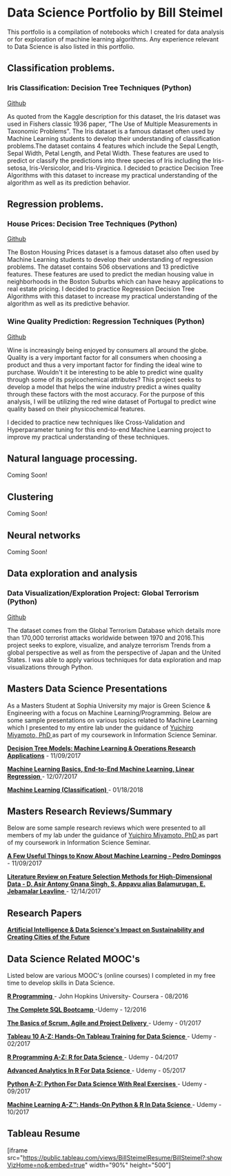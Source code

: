 # Data Science Portfolio by Bill Steimel

This portfolio is a compilation of notebooks which I created for data analysis or for exploration of machine learning algorithms. Any experience relevant to Data Science is also listed in this portfolio. 

## Classification problems.

### Iris Classification: Decision Tree Techniques (Python)
[Github](https://github.com/steimel64/steimel64.github.io/blob/master/Notebooks/Iris%20Notebook.ipynb) 

As quoted from the Kaggle description for this dataset, the Iris dataset was used in Fishers classic 1936 paper, “The Use of Multiple Measurements in Taxonomic Problems”. 
The Iris dataset is a famous dataset often used by Machine Learning students to develop their understanding of classification problems.The dataset contains 4 features which include the Sepal Length, Sepal Width, Petal Length, and Petal Width. These features are used to predict or classify the predictions into three species of Iris including the Iris-setosa, Iris-Versicolor, and Iris-Virginica.
I decided to practice Decision Tree Algorithms with this dataset to increase my practical understanding of the algorithm as well as its prediction behavior.

## Regression problems.

### House Prices: Decision Tree Techniques (Python) 
[Github](https://github.com/steimel64/steimel64.github.io/blob/master/Notebooks/Boston%20Housing%20Notebook.ipynb)

The Boston Housing Prices dataset is a famous dataset also often used by Machine Learning students to develop their understanding of regression problems. The dataset contains 506 observations and 13 predictive features. These features are used to predict the median housing value in neighborhoods in the Boston Suburbs which can have heavy applications to real estate pricing. 
I decided to practice Regression Decision Tree Algorithms with this dataset to increase my practical understanding of the algorithm as well as its predictive behavior.

### Wine Quality Prediction: Regression Techniques (Python) 
[Github](https://github.com/steimel64/steimel64.github.io/blob/master/Notebooks/Wine.ipynb)

Wine is increasingly being enjoyed by consumers all around the globe. Quality is a very important factor for all consumers when choosing a product and thus a very important factor for finding the ideal wine to purchase.
Wouldn't it be interesting to be able to predict wine quality through some of its psyicochemical attributes? This project seeks to develop a model that helps the wine industry predict a wines quality through these factors with the most accuracy. For the purpose of this analysis, I will be utilizing the red wine dataset of Portugal to predict wine quality based on their physicochemical features.
 
I decided to practice new techniques like Cross-Validation and Hyperparameter tuning for this end-to-end Machine Learning project to improve my practical understanding of these techniques. 


## Natural language processing.
Coming Soon! 

## Clustering
Coming Soon! 

## Neural networks
Coming Soon! 

## Data exploration and analysis

### Data Visualization/Exploration Project: Global Terrorism (Python) 
[Github](https://github.com/steimel64/steimel64.github.io/blob/master/Notebooks/Terrorism/Terrorism.ipynb)

The dataset comes from the Global Terrorism Database which details more than 170,000 terrorist attacks worldwide between 1970 and 2016.This project seeks to explore, visualize, and analyze terrorism Trends from a global perspective as well as from the perspective of Japan and the United States. I was able to apply various techniques for data exploration and map visualizations through Python. 

## Masters Data Science Presentations 
As a Masters Student at Sophia University my major is Green Science & Engineering with a focus on Machine Learning/Programming. Below are some sample presentations on various topics related to Machine Learning which I presented to my entire lab under the guidance of [ Yuichiro Miyamoto, PhD ](http://www.ics.sophia.ac.jp/miyamoto/) as part of my coursework in Information Science Seminar.

[ **Decision Tree Models: Machine Learning & Operations Research Applications**](https://github.com/steimel64/steimel64.github.io/blob/master/Tutorials/DecisionTreeModelsML_OR.pdf)  - 11/09/2017 

[ **Machine Learning Basics, End-to-End Machine Learning, Linear Regression** ](https://github.com/steimel64/steimel64.github.io/blob/master/Tutorials/MLBasics.pdf)  - 12/07/2017

[ **Machine Learning (Classification)** ](https://github.com/steimel64/steimel64.github.io/blob/master/Tutorials/Classification.pdf)  - 01/18/2018

## Masters Research Reviews/Summary
Below are some sample research reviews which were presented to all members of my lab under the guidance of 
[ Yuichiro Miyamoto, PhD ](http://www.ics.sophia.ac.jp/miyamoto/) as part of my coursework in Information Science Seminar. 

[ **A Few Useful Things to Know About Machine Learning - Pedro Domingos**](https://github.com/steimel64/steimel64.github.io/blob/master/ResearchReviews/AFewUsefulThingstoKnowAboutML.pdf)  - 11/09/2017 

[ **Literature Review on Feature Selection Methods for High-Dimensional Data - D. Asir Antony Gnana Singh, S. Appavu alias Balamurugan, E. Jebamalar Leavline** ](https://github.com/steimel64/steimel64.github.io/blob/master/ResearchReviews/FeatureSelection.pdf)  - 12/14/2017 

## Research Papers 
[ **Artificial Intelligence & Data Science's Impact on Sustainability and Creating Cities of the Future** ](https://github.com/steimel64/steimel64.github.io/blob/master/Research%20Papers/Artificial%20Intelligence%20%26%20Data%20Science%E2%80%99s%20Impact%20on%20Sustainability%20and%20Creating%20Cities%20of%20the%20Future.pdf)

## Data Science Related MOOC's 
Listed below are various MOOC's (online courses) I completed in my free time to develop skills in Data Science. 

[ **R Programming** ](https://www.coursera.org/account/accomplishments/certificate/YLPTQ5LKZT4P) - John Hopkins University- Coursera - 08/2016

[ **The Complete SQL Bootcamp** ](https://www.udemy.com/certificate/UC-LCCKRLTT/) -Udemy - 12/2016

[ **The Basics of Scrum, Agile and Project Delivery** ](https://www.udemy.com/certificate/UC-0HNBGTX5/) - Udemy - 01/2017

[ **Tableau 10 A-Z: Hands-On Tableau Training for Data Science** ](https://www.udemy.com/certificate/UC-SLMTDVZJ/) - Udemy - 02/2017

[ **R Programming A-Z: R for Data Science** ](https://www.udemy.com/certificate/UC-7XPVQ8YK/) - Udemy - 04/2017 

[ **Advanced Analytics In R For Data Science** ](https://www.udemy.com/certificate/UC-7YSPFXEW/) - Udemy - 05/2017

[ **Python A-Z: Python For Data Science With Real Exercises** ](https://www.udemy.com/certificate/UC-H1JDL87H/) - Udemy - 09/2017 

[ **Machine Learning A-Z™: Hands-On Python & R In Data Science** ](https://www.udemy.com/certificate/UC-R4KZFHB1/) - Udemy - 10/2017

## Tableau Resume 
[iframe src="https://public.tableau.com/views/BillSteimelResume/BillSteimel?:showVizHome=no&:embed=true" width="90%" height="500"]
